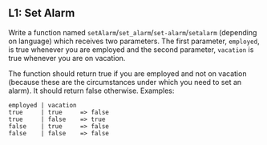 ## L1: Set Alarm

Write a function named  `setAlarm`/`set_alarm`/`set-alarm`/`setalarm`  (depending on language) which receives two parameters. The first parameter,  `employed`, is true whenever you are employed and the second parameter,  `vacation`  is true whenever you are on vacation.

The function should return true if you are employed and not on vacation (because these are the circumstances under which you need to set an alarm). It should return false otherwise. Examples:

```
employed | vacation 
true     | true     => false
true     | false    => true
false    | true     => false
false    | false    => false
